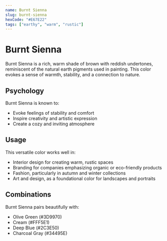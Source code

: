 ```yaml
---
name: Burnt Sienna
slug: burnt-sienna
hexCode: "#E67E22"
tags: ["earthy", "warm", "rustic"]
---
```


# Burnt Sienna

Burnt Sienna is a rich, warm shade of brown with reddish undertones, reminiscent of the natural earth pigments used in painting. This color evokes a sense of warmth, stability, and a connection to nature.

## Psychology

Burnt Sienna is known to:
- Evoke feelings of stability and comfort
- Inspire creativity and artistic expression
- Create a cozy and inviting atmosphere

## Usage

This versatile color works well in:
- Interior design for creating warm, rustic spaces
- Branding for companies emphasizing organic or eco-friendly products
- Fashion, particularly in autumn and winter collections
- Art and design, as a foundational color for landscapes and portraits

## Combinations

Burnt Sienna pairs beautifully with:
- Olive Green (#3D9970)
- Cream (#FFF5E1)
- Deep Blue (#2C3E50)
- Charcoal Gray (#34495E)